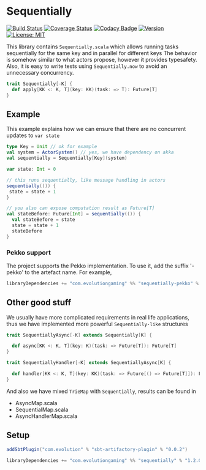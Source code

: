 # Sequentially
[![Build Status](https://github.com/evolution-gaming/sequentially/workflows/CI/badge.svg)](https://github.com/evolution-gaming/sequentially/actions?query=workflow%3ACI)
[![Coverage Status](https://coveralls.io/repos/evolution-gaming/sequentially/badge.svg)](https://coveralls.io/r/evolution-gaming/sequentially)
[![Codacy Badge](https://app.codacy.com/project/badge/Grade/ad6385e8c3a34c5ab99009062a13d37c)](https://app.codacy.com/gh/evolution-gaming/sequentially/dashboard?utm_source=gh&utm_medium=referral&utm_content=&utm_campaign=Badge_grade)
[![Version](https://img.shields.io/badge/version-click-blue)](https://evolution.jfrog.io/artifactory/api/search/latestVersion?g=com.evolutiongaming&a=sequentially_2.13&repos=public)
[![License: MIT](https://img.shields.io/badge/License-MIT-yellowgreen.svg)](https://opensource.org/licenses/MIT)

This library contains `Sequentially.scala` which allows running tasks sequentially for the same key and in parallel for different keys
The behavior is somehow similar to what actors propose, however it provides typesafety.
Also, it is easy to write tests using `Sequentially.now` to avoid an unnecessary concurrency.   

```scala
trait Sequentially[-K] {
  def apply[KK <: K, T](key: KK)(task: => T): Future[T]
}
```

## Example

This example explains how we can ensure that there are no concurrent updates to `var state`

```scala
type Key = Unit // ok for example
val system = ActorSystem() // yes, we have dependency on akka
val sequentially = Sequentially[Key](system)

var state: Int = 0

// this runs sequentially, like message handling in actors 
sequentially(()) {
 state = state + 1
}

// you also can expose computation result as Future[T]
val stateBefore: Future[Int] = sequentially(()) {
  val stateBefore = state
  state = state + 1
  stateBefore
} 
```

### Pekko support

The project supports the Pekko implementation. To use it, add the suffix '-pekko' to the artefact name. For example, 
```scala
libraryDependencies += "com.evolutiongaming" %% "sequentially-pekko" % "1.2.0"
```

## Other good stuff

We usually have more complicated requirements in real life applications, 
thus we have implemented  more powerful `Sequentially-like` structures

```scala
trait SequentiallyAsync[-K] extends Sequentially[K] {

  def async[KK <: K, T](key: K)(task: => Future[T]): Future[T]
}
```

```scala
trait SequentiallyHandler[-K] extends SequentiallyAsync[K] {

  def handler[KK <: K, T](key: KK)(task: => Future[() => Future[T]]): Future[T]
}
```

And also we have mixed `TrieMap` with `Sequentially`, results can be found in

* AsyncMap.scala
* SequentialMap.scala
* AsyncHandlerMap.scala      

  
## Setup

```scala
addSbtPlugin("com.evolution" % "sbt-artifactory-plugin" % "0.0.2")

libraryDependencies += "com.evolutiongaming" %% "sequentially" % "1.2.0"
```
